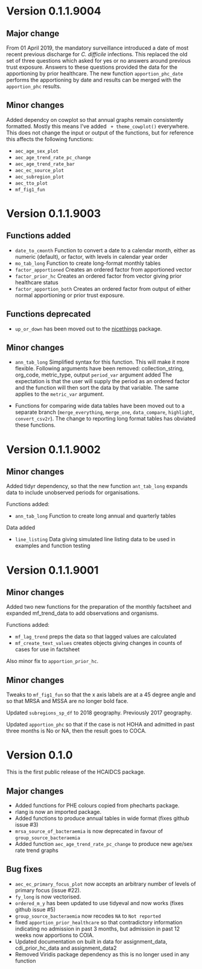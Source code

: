 # Version 0.1.1.9004

## Major change

From 01 April 2019, the mandatory surveillance introduced a date of most recent previous discharge for *C. difficile* infections. 
This replaced the old set of three questions which asked for yes or no answers around previous trust exposure. 
Answers to these questions provided the data for the apportioning by prior healthcare.
The new function `apportion_phc_date` performs the apportioning by date and results can be merged with the `apportion_phc` results. 

## Minor changes

Added dependcy on cowplot so that annual graphs remain consistently formatted. 
Mostly this means I've added ` + theme_cowplot()` everywhere.
This does not change the input or output of the functions, but for reference this affects the following functions:

 * `aec_age_sex_plot`
 * `aec_age_trend_rate_pc_change`
 * `aec_age_trend_rate_bar`
 * `aec_ec_source_plot`
 * `aec_subregion_plot`
 * `aec_tto_plot`
 * `mf_fig1_fun`
 
# Version 0.1.1.9003

## Functions added

 * `date_to_cmonth` Function to convert a date to a calendar month, either as numeric (default), or factor, with levels in calendar year order
 * `mo_tab_long` Function to create long-format monthly tables
 * `factor_apportioned` Creates an ordered factor from apportioned vector
 * `factor_prior_hc` Creates an ordered factor from vector giving prior healthcare status 
 * `factor_apportion_both` Creates an ordered factor from output of either normal apportioning or prior trust exposure.

## Functions deprecated

 * `up_or_down` has been moved out to the [nicethings](https://simonthelwall.github.io/nicethings/) package.
 
## Minor changes

 * `ann_tab_long` Simplified syntax for this function. This will make it more flexible. 
 Following arguments have been removed: collection_string, org_code, metric_type, output
 `period_var` argument added
 The expectation is that the user will supply the period as an ordered factor and the function will then sort the data by that variable. The same applies to the `metric_var` argument.
 
 * Functions for comparing wide data tables have been moved out to a separate branch (`merge_everything`,  `merge_one`, `data_compare`, `highlight`, `convert_csv2r`). The change to reporting long format tables has obviated these functions. 

# Version 0.1.1.9002

## Minor changes

Added tidyr dependency, so that the new function `ant_tab_long` expands data to include unobserved periods for organisations. 

Functions added:

 * `ann_tab_long` Function to create long annual and quarterly tables 

Data added

 * `line_listing` Data giving simulated line listing data to be used in examples and function testing

# Version 0.1.1.9001

## Minor changes
Added two new functions for the preparation of the monthly factsheet and expanded mf_trend_data to add observations and organisms.

Functions added:

 * `mf_lag_trend` preps the data so that lagged values are calculated
 * `mf_create_text_values` creates objects giving changes in counts of cases for use in factsheet
 
Also minor fix to `apportion_prior_hc`.

## Minor changes 
Tweaks to `mf_fig1_fun` so that the x axis labels are at a 45 degree angle and so that MRSA and MSSA are no longer bold face.

Updated `subregions_sp_df` to 2018 geography. 
Previously 2017 geography. 

Updated `apportion_phc` so that if the case is not HOHA and admitted in past three months is No or NA, then the result goes to COCA.

# Version 0.1.0

This is the first public release of the HCAIDCS package.

## Major changes

 * Added functions for PHE colours copied from phecharts package.
 * rlang is now an imported package.
 * Added functions to produce annual tables in wide format (fixes github issue #3)
 * `mrsa_source_of_bacteraemia` is now deprecated in favour of `group_source_bacteraemia`
 * Added function `aec_age_trend_rate_pc_change` to produce new age/sex rate trend graphs

## Bug fixes

 * `aec_ec_primary_focus_plot` now accepts an arbitrary number of levels of primary focus (issue #22). 
 * `fy_long` is now vectorised.
 * `ordered_m_y` has been updated to use tidyeval and now works (fixes github issue #5)
 * `group_source_bacteraemia` now recodes `NA` to `Not reported`
 * fixed `apportion_prior_healthcare` so that contradictory information indicating no admission in past 3 months, but admission in past 12 weeks now apportions to COIA.
 * Updated documentation on built in data for assignment_data, cdi_prior_hc_data and assignment_data2
 * Removed Viridis package dependency as this is no longer used in any function
